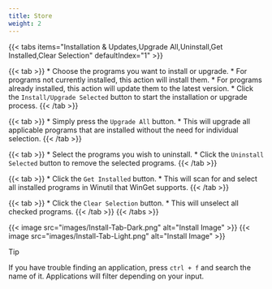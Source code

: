 ```yaml
---
title: Store
weight: 2
---
```


{{< tabs items="Installation & Updates,Upgrade All,Uninstall,Get Installed,Clear Selection" defaultIndex="1" >}}

  {{< tab >}}
    * Choose the programs you want to install or upgrade.
        * For programs not currently installed, this action will install them.
        * For programs already installed, this action will update them to the latest version.
    * Click the `Install/Upgrade Selected` button to start the installation or upgrade process.
  {{< /tab >}}

  {{< tab >}}
    * Simply press the `Upgrade All` button.
    * This will upgrade all applicable programs that are installed without the need for individual selection.
  {{< /tab >}}

  {{< tab >}}
    * Select the programs you wish to uninstall.
    * Click the `Uninstall Selected` button to remove the selected programs.
  {{< /tab >}}
  
  {{< tab >}}
    * Click the `Get Installed` button.
    * This will scan for and select all installed programs in Winutil that WinGet supports.
  {{< /tab >}}
    
  {{< tab >}}
    * Click the `Clear Selection` button.
    * This will unselect all checked programs.
  {{< /tab >}}
{{< /tabs >}}

{{< image src="images/Install-Tab-Dark.png" alt="Install Image" >}}
{{< image src="images/Install-Tab-Light.png" alt="Install Image" >}}


> [!TIP]
> If you have trouble finding an application, press `ctrl + f` and search the name of it. Applications will filter depending on your input.
